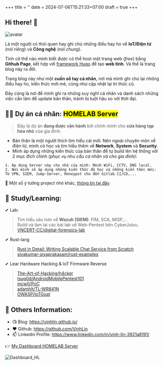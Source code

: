 +++
title = ''
date = 2024-07-06T15:21:33+07:00
draft = true
+++

## Hi there! 👋

<img class="avatar" src="../image.jfif" alt="avatar">

Là một người có thói quen hay ghi chú những điều hay ho về **IoT/Điện tử** (*nói riêng*) và **Công nghệ** (*nói chung*).

Tình cờ thế nào mình biết được có thể host một trang web (*free*) bằng **Github Page**, kết hợp với [framework Hugo](https://gohugo.io/) để tạo **web tĩnh**. Và thế là trang blog này ra đời.

Trang blog này như một **cuốn sổ tay cá nhân**, nơi mà mình ghi chú lại những điều hay ho, kiến thức mới mẻ, cũng như cập nhật lại tri thức cũ.

Đây cũng là nơi để mình ghi ra những suy nghĩ cá nhân và danh sách những việc cần làm để update bản thân, tránh bị tuột hậu so với thời đại.

## 👨‍💻 Dự án cá nhân: <mark>HOMELAB Server</mark>
> Đây là dự án **đang được vận hành** bởi chính mình cho **cửa hàng tạp hóa nhỏ** của gia đình. </br>

- Bản thân là một người thích tìm hiểu cái mới. Nên ngoài chuyên môn về điện tử, mình có học và tìm hiểu thêm về **Network**, **System** và **Security**.
- Mình áp dụng những kiến thức của bản thân để tự build lên hệ thống với 2 mục đích chính *(phục vụ nhu cầu cá nhân và cho gia đình)*:
```
1. Áp dụng Server này cho nhà của mình: Mesh WiFi, CCTV, DNS local.
2. Nơi mình sẽ áp dụng những kiến thức đã học và những kiến thức mới: Từ VPN, SIEM, Jump-Server, Honeypot cho đến Gitlab CI/CD,...
```

🌱 Một số ý tưởng project nhỏ khác, [thông tin tại đây](https://blog.vinhld-homelab.io.vn/posts/others/y_tuong_project/)

## 🔭 Study/Learning:
✔ Lab:
> Tìm hiểu sâu hơn về **Wazuh (SIEM)**: FIM, SCA, MISP,... </br>
> Build và làm lại các bài lab về Web-Pentest bên CyberJutsu. </br>
> [VNCERT-CC/digital-forensics-lab](https://github.com/VNCERT-CC/digital-forensics-lab) </br>

✔ Rust-lang
> [Rust in Detail: Writing Scalable Chat Service from Scratch](https://nbaksalyar.github.io/2015/07/10/writing-chat-in-rust.html) </br>
> [sivakumar-sivaprakasam/rust-examples](https://github.com/sivakumar-sivaprakasam/rust-examples) </br>

✔ Lear Hardware Hacking & IoT Firmware Reverse
> [The-Art-of-Hacking/h4cker](https://github.com/The-Art-of-Hacking/h4cker) </br>
> [tsug0d/AndroidMobilePentest101](https://github.com/tsug0d/AndroidMobilePentest101) </br>
> [mcw0/PoC](https://github.com/mcw0/PoC) </br>
> [adamhlt/TL-WR841N](https://github.com/adamhlt/TL-WR841N) </br>
> [OWASP/IoTGoat](https://github.com/OWASP/IoTGoat) </br>

## 💬 Others Information:
- 📺 Blog: https://vinhlin.github.io/
- ❤️ Github: https://github.com/VinhLin
- 📫 Linkedin Profile: https://www.linkedin.com/in/vinh-lin-3921a8191/

👉 [My Dashboard HOMELAB Server](https://dashboard.vinhld-homelab.io.vn:3080/)

![Dashboard_HL](/image/Dashboard_HOMELAB.png)


